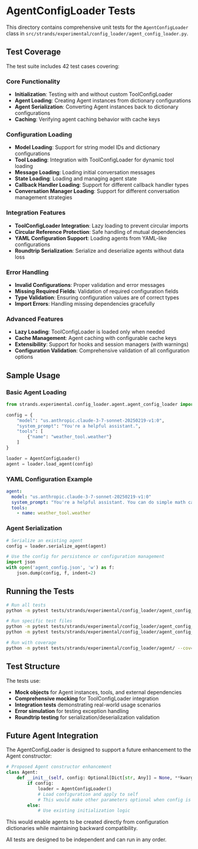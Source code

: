 # AgentConfigLoader Tests

This directory contains comprehensive unit tests for the `AgentConfigLoader` class in `src/strands/experimental/config_loader/agent_config_loader.py`.

## Test Coverage

The test suite includes 42 test cases covering:

### Core Functionality
- **Initialization**: Testing with and without custom ToolConfigLoader
- **Agent Loading**: Creating Agent instances from dictionary configurations
- **Agent Serialization**: Converting Agent instances back to dictionary configurations
- **Caching**: Verifying agent caching behavior with cache keys

### Configuration Loading
- **Model Loading**: Support for string model IDs and dictionary configurations
- **Tool Loading**: Integration with ToolConfigLoader for dynamic tool loading
- **Message Loading**: Loading initial conversation messages
- **State Loading**: Loading and managing agent state
- **Callback Handler Loading**: Support for different callback handler types
- **Conversation Manager Loading**: Support for different conversation management strategies

### Integration Features
- **ToolConfigLoader Integration**: Lazy loading to prevent circular imports
- **Circular Reference Protection**: Safe handling of mutual dependencies
- **YAML Configuration Support**: Loading agents from YAML-like configurations
- **Roundtrip Serialization**: Serialize and deserialize agents without data loss

### Error Handling
- **Invalid Configurations**: Proper validation and error messages
- **Missing Required Fields**: Validation of required configuration fields
- **Type Validation**: Ensuring configuration values are of correct types
- **Import Errors**: Handling missing dependencies gracefully

### Advanced Features
- **Lazy Loading**: ToolConfigLoader is loaded only when needed
- **Cache Management**: Agent caching with configurable cache keys
- **Extensibility**: Support for hooks and session managers (with warnings)
- **Configuration Validation**: Comprehensive validation of all configuration options

## Sample Usage

### Basic Agent Loading
```python
from strands.experimental.config_loader.agent.agent_config_loader import AgentConfigLoader

config = {
    "model": "us.anthropic.claude-3-7-sonnet-20250219-v1:0",
    "system_prompt": "You're a helpful assistant.",
    "tools": [
        {"name": "weather_tool.weather"}
    ]
}

loader = AgentConfigLoader()
agent = loader.load_agent(config)
```

### YAML Configuration Example
```yaml
agent:
  model: "us.anthropic.claude-3-7-sonnet-20250219-v1:0"
  system_prompt: "You're a helpful assistant. You can do simple math calculation, and tell the weather."
  tools:
    - name: weather_tool.weather
```

### Agent Serialization
```python
# Serialize an existing agent
config = loader.serialize_agent(agent)

# Use the config for persistence or configuration management
import json
with open('agent_config.json', 'w') as f:
    json.dump(config, f, indent=2)
```

## Running the Tests

```bash
# Run all tests
python -m pytest tests/strands/experimental/config_loader/agent_config_loader/ -v

# Run specific test files
python -m pytest tests/strands/experimental/config_loader/agent_config_loader/test_agent_config_loader.py -v
python -m pytest tests/strands/experimental/config_loader/agent_config_loader/test_integration.py -v

# Run with coverage
python -m pytest tests/strands/experimental/config_loader/agent/ --cov=strands.experimental.config_loader.agent.agent_config_loader
```

## Test Structure

The tests use:
- **Mock objects** for Agent instances, tools, and external dependencies
- **Comprehensive mocking** for ToolConfigLoader integration
- **Integration tests** demonstrating real-world usage scenarios
- **Error simulation** for testing exception handling
- **Roundtrip testing** for serialization/deserialization validation

## Future Agent Integration

The AgentConfigLoader is designed to support a future enhancement to the Agent constructor:

```python
# Proposed Agent constructor enhancement
class Agent:
    def __init__(self, config: Optional[Dict[str, Any]] = None, **kwargs):
        if config:
            loader = AgentConfigLoader()
            # Load configuration and apply to self
            # This would make other parameters optional when config is provided
        else:
            # Use existing initialization logic
```

This would enable agents to be created directly from configuration dictionaries while maintaining backward compatibility.

All tests are designed to be independent and can run in any order.
